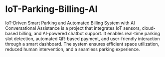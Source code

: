 # IoT-Parking-Billing-AI
IoT-Driven Smart Parking and Automated Billing System with AI Conversational Assistance is a project that integrates IoT sensors, cloud-based billing, and AI-powered chatbot support. It enables real-time parking slot detection, automated QR-based payment, and user-friendly interaction through a smart dashboard. The system ensures efficient space utilization, reduced human intervention, and a seamless parking experience.
